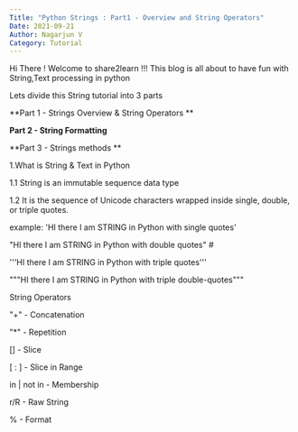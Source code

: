 ```yaml
---
Title: "Python Strings : Part1 - Overview and String Operators"
Date: 2021-09-21
Author: Nagarjun V
Category: Tutorial
---
```




Hi There ! Welcome to share2learn !!! This blog is all about to have fun with String,Text processing in python

Lets divide this String tutorial into 3 parts

**Part 1 - Strings Overview & String Operators **

**Part 2 - String Formatting**

**Part 3 - Strings methods **

1.What is String & Text in Python

1.1 String is an immutable sequence data type

1.2 It is the sequence of Unicode characters wrapped inside single, double, or triple quotes.

example: 'HI there I am STRING in Python with single quotes'

"HI there I am STRING in Python with double quotes" #

'''HI there I am STRING in Python with triple quotes'''

"""HI there I am STRING in Python with triple double-quotes"""


String Operators

"+" - Concatenation

"*" - Repetition

[] - Slice

[ : ] -  Slice in Range

in |  not in - Membership 

r/R - Raw String

% - Format
